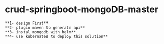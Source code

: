 # crud-springboot-mongoDB-master
```
**1- design First**
**2- plugin maven to generate api**
**3- instal mongodb with helm**
**4- use kubernates to deploy this solution**
```
